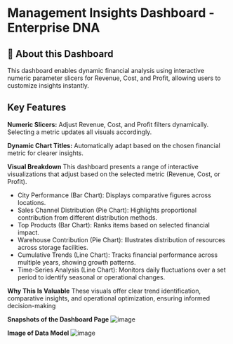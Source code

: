 # Management Insights Dashboard - Enterprise DNA

## 📌 About this Dashboard
This dashboard enables dynamic financial analysis using interactive numeric parameter slicers for Revenue, Cost, and Profit, allowing users to customize insights instantly.

## Key Features

**Numeric Slicers:** Adjust Revenue, Cost, and Profit filters dynamically. Selecting a metric updates all visuals accordingly.

**Dynamic Chart Titles:** Automatically adapt based on the chosen financial metric for clearer insights.

**Visual Breakdown** 
This dashboard presents a range of interactive visualizations that adjust based on the selected metric (Revenue, Cost, or Profit).
- City Performance (Bar Chart): Displays comparative figures across locations.
- Sales Channel Distribution (Pie Chart): Highlights proportional contribution from different distribution methods.
- Top Products (Bar Chart): Ranks items based on selected financial impact.
- Warehouse Contribution (Pie Chart): Illustrates distribution of resources across storage facilities.
- Cumulative Trends (Line Chart): Tracks financial performance across multiple years, showing growth patterns.
- Time-Series Analysis (Line Chart): Monitors daily fluctuations over a set period to identify seasonal or operational changes.

**Why This Is Valuable**
These visuals offer clear trend identification, comparative insights, and operational optimization, ensuring informed decision-making

**Snapshots of the Dashboard Page**
![image](https://github.com/user-attachments/assets/ec3d54ba-63fa-4640-a0d3-98ad1132ad28)

**Image of Data Model**
![image](https://github.com/user-attachments/assets/f04a07aa-55f4-4019-90c7-73638b77d568)

